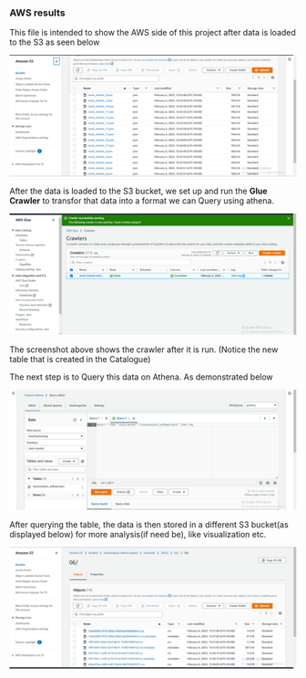 ### AWS results

This file is intended to show the AWS side of this project after data is loaded to the S3 as seen below

![S3 screenshot](./media/S3Objects.png)

After the data is loaded to the S3 bucket, we set up and run the **Glue Crawler** to transfor that data into a format we can Query using athena.

![Glue screenshot](./media/Glue.png)

The screenshot above shows the crawler after it is run. (Notice the new table that is created in the Catalogue)

The next step is to Query this data on Athena. As demonstrated below

![S3 screenshot](./media/Athena.png)

After querying the table, the data is then stored in a different S3 bucket(as displayed below) for more analysis(if need be), like visualization etc.

![S3 screenshot](./media/S3Athena.png)